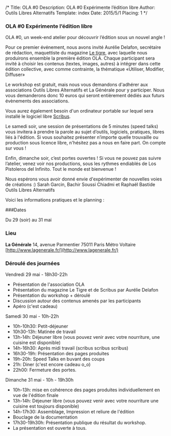 /*
Title: OLA #0
Description: OLA #0 Expérimente l’édition libre
Author: Outils Libres Alternatifs
Template: index
Date: 2015/5/1
Placing: 1
*/


### OLA #0 Expérimente l’édition libre

OLA #0, un week-end atelier pour découvrir l’édition sous un nouvel angle !

Pour ce premier événement, nous avons invité Aurélie Delafon, secrétaire de rédaction, maquettiste du magazine [Le tigre](http://le-tigre.net), avec laquelle nous produirons ensemble la première édition OLA. Chaque participant sera invité à choisir les contenus (textes, images, autres) à intégrer dans cette édition collective, avec comme contrainte, la thématique «Utiliser, Modifier, Diffuser»

Le workshop est gratuit, mais nous vous demandons d'adhérer aux associations Outils Libres Alternatifs et La Générale pour y participer. Nous vous demanderons donc 10 euros qui seront entièrement dédiés aux futurs évènements des associations.

Vous aurez également besoin d'un ordinateur portable sur lequel sera installé le logiciel libre [Scribus](http://scribus.net/).

Le samedi soir, une session de présentations de 5 minutes (speed talks) vous invitera à prendre la parole au sujet d’outils, logiciels, pratiques, libres liés à l'édition. Si vous souhaitez présenter n’importe quelle trouvaille ou production sous licence libre, n'hésitez pas a nous en faire part. On compte sur vous !

Enfin, dimanche soir, c’est portes ouvertes ! Si vous ne pouvez pas suivre l’atelier, venez voir nos productions, sous les rythmes endiablés de Los Pistoleros del Infinito. Tout le monde est bienvenue !

Nous espérons vous avoir donné envie d'expérimenter de nouvelles voies de créations :)
Sarah Garcin, Bachir Soussi Chiadmi et Raphaël Bastide
Outils Libres Alternatifs

Voici les informations pratiques et le planning :

###Dates

Du 29 (soir) au 31 mai

### Lieu

**La Générale**
14, avenue Parmentier 75011 Paris
Métro Voltaire
[http://www.lagenerale.fr/](http://www.lagenerale.fr/)

### Déroulé des journées

Vendredi 29 mai - 18h30-22h

- Présentation de l'association OLA
- Présentation du magazine Le Tigre et de Scribus par Aurélie Delafon
- Présentation du workshop + déroulé
- Discussion autour des contenus amenés par les participants
- Apéro (c'est cadeau)

Samedi 30 mai - 10h-22h

- 10h-10h30: Petit-déjeuner
- 10h30-13h: Matinée de travail
- 13h-14h: Déjeuner libre (vous pouvez venir avec votre nourriture, une cuisine est disponible)
- 14h-16h30: Après midi travail (scribus scribus scribus)
- 16h30-19h: Présentation des pages produites
- 19h-20h: Speed Talks en buvant des coups
- 21h: Diner (c'est encore cadeau o_o)
- 22h00: Fermeture des portes.

Dimanche 31 mai - 10h - 19h30h

- 10h-13h: mise en cohérence des pages produites individuellement en vue de l'édition finale
- 13h-14h: Déjeuner libre (vous pouvez venir avec votre nourriture une cuisine est toujours disponible)
- 14h-17h30: Assemblage, Impression et reliure de l'édition
- Bouclage de la documentation
- 17h30-19h30h: Présentation publique du résultat du workshop.
- La présentation est ouverte à tous.
